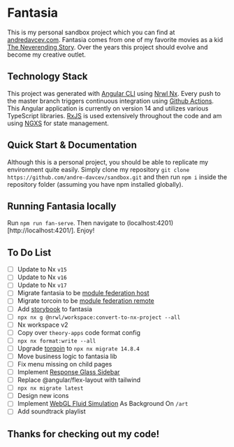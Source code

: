 # Fantasia

This is my personal sandbox project which you can find at [andredavcev.com](https://andredavcev.com/). Fantasia comes from one of my favorite movies as a kid [The Neverending Story](<https://en.wikipedia.org/wiki/The_NeverEnding_Story_(film)>). Over the years this project should evolve and become my creative outlet.

## Technology Stack

This project was generated with [Angular CLI](https://github.com/angular/angular-cli) using [Nrwl Nx](https://nrwl.io/nx). Every push to the master branch triggers continuous integration using [Github Actions](https://github.com/features/actions). This Angular application is currently on version 14 and utilizes various TypeScript libraries. [RxJS](https://rxjs.dev/) is used extensively throughout the code and am using [NGXS](https://ngxs.gitbook.io/ngxs) for state management.

## Quick Start & Documentation

Although this is a personal project, you should be able to replicate my environment quite easily. Simply clone my repository `git clone https://github.com/andre-davcev/sandbox.git` and then run `npm i` inside the repository folder (assuming you have npm installed globally).

## Running Fantasia locally

Run `npm run fan-serve`. Then navigate to (localhost:4201)[http://localhost:4201/]. Enjoy!

## To Do List

- [ ] Update to Nx `v15`
- [ ] Update to Nx `v16`
- [ ] Update to Nx `v17`
- [ ] Migrate fantasia to be [module federation host](https://nx.dev/recipes/module-federation/create-a-host)
- [ ] Migrate torcoin to be [module federation remote](https://nx.dev/recipes/module-federation/create-a-remote)
- [ ] Add [storybook](https://nx.dev/recipes/storybook/overview-angular) to fantasia
- [ ] `npx nx g @nrwl/workspace:convert-to-nx-project --all`
- [ ] Nx workspace v2
- [ ] Copy over `theory-apps` code format config
- [ ] `npx nx format:write --all`
- [ ] Upgrade [torqoin](https://github.com/andre-davcev/torqoin) to `npx nx migrate 14.8.4`
- [ ] Move business logic to fantasia lib
- [ ] Fix menu missing on child pages
- [ ] Implement [Response Glass Sidebar](https://youtu.be/hAnv1NEE7j8)
- [ ] Replace @angular/flex-layout with tailwind
- [ ] `npx nx migrate latest`
- [ ] Design new icons
- [ ] Implement [WebGL Fluid Simulation](https://github.com/PavelDoGreat/WebGL-Fluid-Simulation) As Background On `/art`
- [ ] Add soundtrack playlist

## Thanks for checking out my code!
